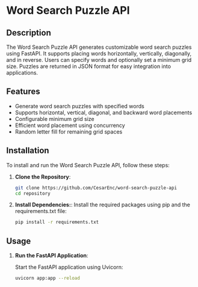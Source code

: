 # Word Search Puzzle API

## Description

The Word Search Puzzle API generates customizable word search puzzles using FastAPI. It supports placing words horizontally, vertically, diagonally, and in reverse. Users can specify words and optionally set a minimum grid size. Puzzles are returned in JSON format for easy integration into applications.

## Features

- Generate word search puzzles with specified words
- Supports horizontal, vertical, diagonal, and backward word placements
- Configurable minimum grid size
- Efficient word placement using concurrency
- Random letter fill for remaining grid spaces

## Installation

To install and run the Word Search Puzzle API, follow these steps:

1. **Clone the Repository**:

   ```bash
   git clone https://github.com/CesarEnc/word-search-puzzle-api
   cd repository

2. **Install Dependencies:**:
Install the required packages using pip and the requirements.txt file:

   ```bash 
   pip install -r requirements.txt
## Usage

1. **Run the FastAPI Application**:

   Start the FastAPI application using Uvicorn:

   ```bash
   uvicorn app:app --reload